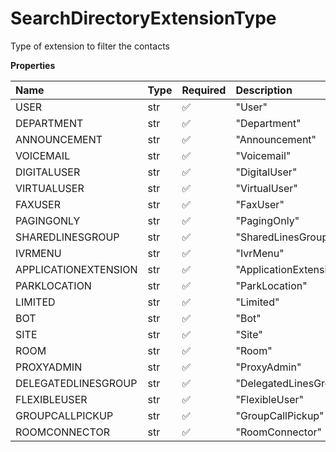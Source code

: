 # SearchDirectoryExtensionType

Type of extension to filter the contacts

**Properties**

| Name                 | Type | Required | Description            |
| :------------------- | :--- | :------- | :--------------------- |
| USER                 | str  | ✅       | "User"                 |
| DEPARTMENT           | str  | ✅       | "Department"           |
| ANNOUNCEMENT         | str  | ✅       | "Announcement"         |
| VOICEMAIL            | str  | ✅       | "Voicemail"            |
| DIGITALUSER          | str  | ✅       | "DigitalUser"          |
| VIRTUALUSER          | str  | ✅       | "VirtualUser"          |
| FAXUSER              | str  | ✅       | "FaxUser"              |
| PAGINGONLY           | str  | ✅       | "PagingOnly"           |
| SHAREDLINESGROUP     | str  | ✅       | "SharedLinesGroup"     |
| IVRMENU              | str  | ✅       | "IvrMenu"              |
| APPLICATIONEXTENSION | str  | ✅       | "ApplicationExtension" |
| PARKLOCATION         | str  | ✅       | "ParkLocation"         |
| LIMITED              | str  | ✅       | "Limited"              |
| BOT                  | str  | ✅       | "Bot"                  |
| SITE                 | str  | ✅       | "Site"                 |
| ROOM                 | str  | ✅       | "Room"                 |
| PROXYADMIN           | str  | ✅       | "ProxyAdmin"           |
| DELEGATEDLINESGROUP  | str  | ✅       | "DelegatedLinesGroup"  |
| FLEXIBLEUSER         | str  | ✅       | "FlexibleUser"         |
| GROUPCALLPICKUP      | str  | ✅       | "GroupCallPickup"      |
| ROOMCONNECTOR        | str  | ✅       | "RoomConnector"        |

<!-- This file was generated by liblab | https://liblab.com/ -->
